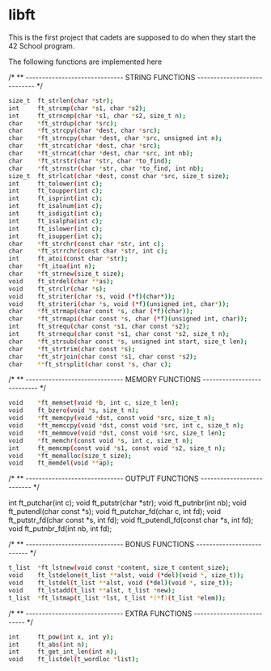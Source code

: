 # libft

This is the first project that cadets are supposed to do when they start the 42 School program.

The following functions are implemented here

/*
** ------------------------------ STRING FUNCTIONS ----------------------------
*/

```bash
size_t	ft_strlen(char *str);
int		ft_strcmp(char *s1, char *s2);
int		ft_strncmp(char *s1, char *s2, size_t n);
char	*ft_strdup(char *src);
char	*ft_strcpy(char *dest, char *src);
char	*ft_strncpy(char *dest, char *src, unsigned int n);
char	*ft_strcat(char *dest, char *src);
char	*ft_strncat(char *dest, char *src, int nb);
char	*ft_strstr(char *str, char *to_find);
char	*ft_strnstr(char *str, char *to_find, int nb);
size_t	ft_strlcat(char *dest, const char *src, size_t size);
int		ft_tolower(int c);
int		ft_toupper(int c);
int		ft_isprint(int c);
int		ft_isalnum(int c);
int		ft_isdigit(int c);
int		ft_isalpha(int c);
int		ft_islower(int c);
int		ft_isupper(int c);
char	*ft_strchr(const char *str, int c);
char	*ft_strrchr(const char *str, int c);
int		ft_atoi(const char *str);
char	*ft_itoa(int n);
char	*ft_strnew(size_t size);
void	ft_strdel(char **as);
void	ft_strclr(char *s);
void	ft_striter(char *s, void (*f)(char*));
void	ft_striteri(char *s, void (*f)(unsigned int, char*));
char	*ft_strmap(char const *s, char (*f)(char));
char	*ft_strmapi(char const *s, char (*f)(unsigned int, char));
int		ft_strequ(char const *s1, char const *s2);
int		ft_strnequ(char const *s1, char const *s2, size_t n);
char	*ft_strsub(char const *s, unsigned int start, size_t len);
char	*ft_strtrim(char const *s);
char	*ft_strjoin(char const *s1, char const *s2);
char	**ft_strsplit(char const *s, char c);
```

/*
** ------------------------------ MEMORY FUNCTIONS ---------------------------
*/

```bash
void	*ft_memset(void *b, int c, size_t len);
void	ft_bzero(void *s, size_t n);
void	*ft_memcpy(void *dst, const void *src, size_t n);
void	*ft_memccpy(void *dst, const void *src, int c, size_t n);
void	*ft_memmove(void *dst, const void *src, size_t len);
void	*ft_memchr(const void *s, int c, size_t n);
int		ft_memcmp(const void *s1, const void *s2, size_t n);
void	*ft_memalloc(size_t size);
void	ft_memdel(void **ap);
```

/*
** ------------------------------ OUTPUT FUNCTIONS --------------------------
*/

int		ft_putchar(int c);
void	ft_putstr(char *str);
void	ft_putnbr(int nb);
void	ft_putendl(char const *s);
void	ft_putchar_fd(char c, int fd);
void	ft_putstr_fd(char const *s, int fd);
void	ft_putendl_fd(const char *s, int fd);
void	ft_putnbr_fd(int nb, int fd);

/*
** ------------------------------ BONUS FUNCTIONS --------------------------
*/

```bash
t_list	*ft_lstnew(void const *content, size_t content_size);
void	ft_lstdelone(t_list **alst, void (*del)(void *, size_t));
void	ft_lstdel(t_list **alst, void (*del)(void *, size_t));
void	ft_lstadd(t_list **alst, t_list *new);
t_list	*ft_lstmap(t_list *lst, t_list *(*f)(t_list *elem));
```

/*
** ------------------------------ EXTRA FUNCTIONS --------------------------
*/

```bash
int		ft_pow(int x, int y);
int		ft_abs(int n);
int		ft_get_int_len(int n);
void	ft_listdel(t_wordloc *list);
```